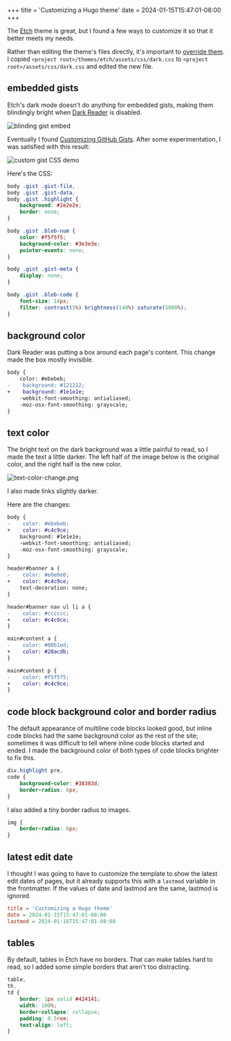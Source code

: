 +++
title = 'Customizing a Hugo theme'
date = 2024-01-15T15:47:01-08:00
+++

The [Etch](https://themes.gohugo.io/themes/etch/) theme is great, but I found a few ways to customize it so that it better meets my needs.

Rather than editing the theme's files directly, it's important to [override them](https://gohugobrasil.netlify.app/themes/customizing/). I copied `<project root>/themes/etch/assets/css/dark.css` to `<project root>/assets/css/dark.css` and edited the new file.

## embedded gists

Etch's dark mode doesn't do anything for embedded gists, making them blindingly bright when [Dark Reader](https://github.com/darkreader/darkreader) is disabled.

![blinding gist embed](/blinding-gist-demo.png)

Eventually I found [Customizing GitHub Gists](https://codersblock.com/blog/customizing-github-gists/). After some experimentation, I was satisfied with this result:

![custom gist CSS demo](/custom-gist-css-demo.png)

Here's the CSS:

```css
body .gist .gist-file,
body .gist .gist-data,
body .gist .highlight {
    background: #2e2e2e;
    border: none;
}

body .gist .blob-num {
    color: #f5f5f5;
    background-color: #3e3e3e;
    pointer-events: none;
}

body .gist .gist-meta {
    display: none;
}

body .gist .blob-code {
    font-size: 14px;
    filter: contrast(5%) brightness(140%) saturate(5000%);
}
```

## background color

Dark Reader was putting a box around each page's content. This change made the box mostly invisible.

```diff
body {
    color: #ebebeb;
-    background: #121212;
+    background: #1e1e1e;
    -webkit-font-smoothing: antialiased;
    -moz-osx-font-smoothing: grayscale;
}
```

## text color

The bright text on the dark background was a little painful to read, so I made the text a little darker. The left half of the image below is the original color, and the right half is the new color.

![text-color-change.png](/text-color-change.png)

I also made links slightly darker.

Here are the changes:

```diff
body {
-    color: #ebebeb;
+    color: #c4c9ce;
    background: #1e1e1e;
    -webkit-font-smoothing: antialiased;
    -moz-osx-font-smoothing: grayscale;
}

header#banner a {
-    color: #e0e0e0;
+    color: #c4c9ce;
    text-decoration: none;
}

header#banner nav ul li a {
-    color: #cccccc;
+    color: #c4c9ce;
}

main#content a {
-    color: #00b1ed;
+    color: #20acdb;
}

main#content p {
-    color: #f5f5f5;
+    color: #c4c9ce;
}
```

## code block background color and border radius

The default appearance of multiline code blocks looked good, but inline code blocks had the same background color as the rest of the site; sometimes it was difficult to tell where inline code blocks started and ended. I made the background color of both types of code blocks brighter to fix this.

```css
div.highlight pre,
code {
    background-color: #38383d;
    border-radius: 6px;
}
```

I also added a tiny border radius to images.

```css
img {
    border-radius: 6px;
}
```

## latest edit date

I thought I was going to have to customize the template to show the latest edit dates of pages, but it already supports this with a `lastmod` variable in the frontmatter. If the values of date and lastmod are the same, lastmod is ignored.

```toml
title = 'Customizing a Hugo theme'
date = 2024-01-15T15:47:01-08:00
lastmod = 2024-01-16T15:47:01-08:00
```

## tables

By default, tables in Etch have no borders. That can make tables hard to read, so I added some simple borders that aren't too distracting.

```css
table,
th,
td {
    border: 1px solid #424141;
    width: 100%;
    border-collapse: collapse;
    padding: 0.5rem;
    text-align: left;
}
```
